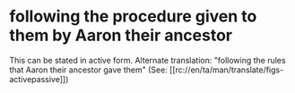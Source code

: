 # following the procedure given to them by Aaron their ancestor

This can be stated in active form. Alternate translation: "following the rules that Aaron their ancestor gave them" (See: [[rc://en/ta/man/translate/figs-activepassive]])

